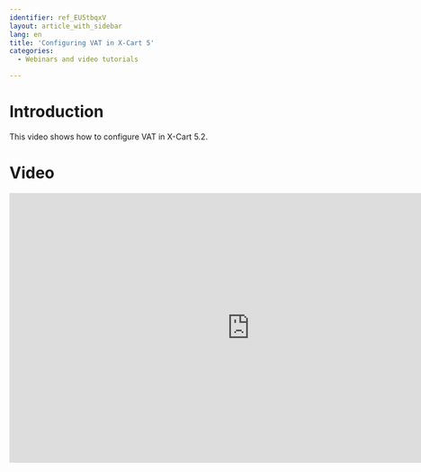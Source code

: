 ```yaml
---
identifier: ref_EU5tbqxV
layout: article_with_sidebar
lang: en
title: 'Configuring VAT in X-Cart 5'
categories:
  - Webinars and video tutorials

---
```



# Introduction

This video shows how to configure VAT in X-Cart 5.2.

# Video

<iframe class="youtube-player" type="text/html" style="width: 853px; height: 480px" src="https://www.youtube.com/embed/kCS54G0QvvU" frameborder="0"></iframe>